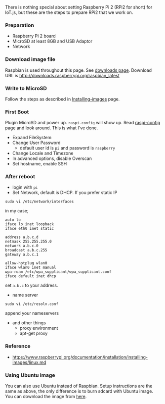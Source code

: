 There is nothing special about setting Raspberry Pi 2 (RPi2 for short) for IoT.js, but these are the steps to prepare RPi2 that we work on.

### Preparation
* Raspberry Pi 2 board 
* MicroSD at least 8GB and USB Adaptor
* Network

### Download image file
Raspbian is used throughout this page. See [downloads page](https://www.raspberrypi.org/downloads/).
Download URL is http://downloads.raspberrypi.org/raspbian_latest

### Write to MicroSD
Follow the steps as described in [Installing-images](https://www.raspberrypi.org/documentation/installation/installing-images/README.md) page.

### First Boot
Plugin MicroSD and power up. `raspi-config` will show up.
Read [raspi-config](https://www.raspberrypi.org/documentation/configuration/raspi-config.md) page and look around.
This is what I've done.
* Expand FileSystem
* Change User Password
    * default user id is `pi` and password is `raspberry`
* Change Locale and Timezone
* In advanced options, disable Overscan
* Set hostname, enable SSH

### After reboot
* login with `pi`
* Set Network, default is DHCP. If you prefer static IP
```
sudo vi /etc/network/interfaces
```
in my case;
```
auto lo
iface lo inet loopback
iface eth0 inet static
 
address a.b.c.d
netmask 255.255.255.0
network a.b.c.0
broadcast a.b.c.255
gateway a.b.c.1
 
allow-hotplug wlan0
iface wlan0 inet manual
wpa-roam /etc/wpa_supplicant/wpa_supplicant.conf
iface default inet dhcp
```
set `a.b.c` to your address.
* name server
```
sudo vi /etc/resolv.conf
```
append your nameservers

* and other things
   * proxy environment
   * apt-get proxy


### Reference
* https://www.raspberrypi.org/documentation/installation/installing-images/linux.md

### Using Ubuntu image
You can also use Ubuntu instead of Raspbian.
Setup instructions are the same as above, the only difference is to burn sdcard with Ubuntu image.
You can download the image from [here](https://wiki.ubuntu.com/ARM/RaspberryPi).
